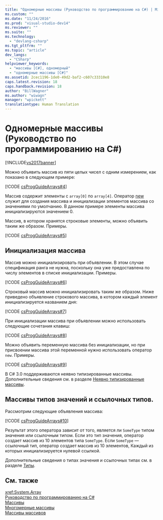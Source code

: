 ```yaml
---
title: "Одномерные массивы (Руководство по программированию на C#) | Microsoft Docs"
ms.custom: ""
ms.date: "11/24/2016"
ms.prod: "visual-studio-dev14"
ms.reviewer: ""
ms.suite: ""
ms.technology: 
  - "devlang-csharp"
ms.tgt_pltfrm: ""
ms.topic: "article"
dev_langs: 
  - "CSharp"
helpviewer_keywords: 
  - "массивы [C#], одномерный"
  - "одномерные массивы [C#]"
ms.assetid: 2cec1196-1de0-49d2-baf2-c607c33310e8
caps.latest.revision: 18
caps.handback.revision: 18
author: "BillWagner"
ms.author: "wiwagn"
manager: "wpickett"
translationtype: Human Translation
---
```

# Одномерные массивы (Руководство по программированию на C#)
[!INCLUDE[vs2017banner](../../../csharp/includes/vs2017banner.md)]

Можно объявить массив из пяти целых чисел с одним измерением, как показано в следующем примере:  
  
 [!CODE [csProgGuideArrays#4](../CodeSnippet/VS_Snippets_VBCSharp/csProgGuideArrays#4)]  
  
 Массив содержит элементы с `array[0]` по `array[4]`.  Оператор [new](../../../csharp/language-reference/keywords/new.md) служит для создания массива и инициализации элементов массива со значениями по умолчанию.  В данном примере элементы массива инициализируются значением 0.  
  
 Массив, в котором хранятся строковые элементы, можно объявить таким же образом.  Примеры.  
  
 [!CODE [csProgGuideArrays#5](../CodeSnippet/VS_Snippets_VBCSharp/csProgGuideArrays#5)]  
  
## Инициализация массива  
 Массив можно инициализировать при объявлении. В этом случае спецификация ранга не нужна, поскольку она уже предоставлена по числу элементов в списке инициализации.  Примеры.  
  
 [!CODE [csProgGuideArrays#6](../CodeSnippet/VS_Snippets_VBCSharp/csProgGuideArrays#6)]  
  
 Строковый массив можно инициализировать таким же образом.  Ниже приведено объявление строкового массива, в котором каждый элемент инициализируется названием дня:  
  
 [!CODE [csProgGuideArrays#7](../CodeSnippet/VS_Snippets_VBCSharp/csProgGuideArrays#7)]  
  
 При инициализации массива при объявлении можно использовать следующие сочетания клавиш:  
  
 [!CODE [csProgGuideArrays#8](../CodeSnippet/VS_Snippets_VBCSharp/csProgGuideArrays#8)]  
  
 Можно объявить переменную массива без инициализации, но при присвоении массива этой переменной нужно использовать оператор `new`.  Примеры.  
  
 [!CODE [csProgGuideArrays#9](../CodeSnippet/VS_Snippets_VBCSharp/csProgGuideArrays#9)]  
  
 В C\# 3.0 поддерживаются неявно типизированные массивы.  Дополнительные сведения см. в разделе [Неявно типизированные массивы](../../../csharp/programming-guide/arrays/implicitly-typed-arrays.md).  
  
## Массивы типов значений и ссылочных типов.  
 Рассмотрим следующие объявления массива:  
  
 [!CODE [csProgGuideArrays#10](../CodeSnippet/VS_Snippets_VBCSharp/csProgGuideArrays#10)]  
  
 Результат этого оператора зависит от того, является ли `SomeType` типом значения или ссылочным типом.  Если это тип значения, оператор создает массив из 10 элементов типа `SomeType`.  Если `SomeType` — ссылочный тип, оператор создает массив из 10 элементов, Каждый из которых инициализируется нулевой ссылкой.  
  
 Дополнительные сведения о типах значения и ссылочных типах см. в разделе [Типы](../../../csharp/language-reference/keywords/types.md).  
  
## См. также  
 <xref:System.Array>   
 [Руководство по программированию на C\#](../../../csharp/programming-guide/index.md)   
 [Массивы](../../../csharp/programming-guide/arrays/index.md)   
 [Многомерные массивы](../../../csharp/programming-guide/arrays/multidimensional-arrays.md)   
 [Массивы массивов](../../../csharp/programming-guide/arrays/jagged-arrays.md)
